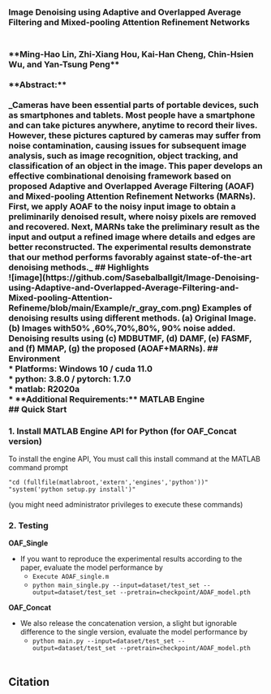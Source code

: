 <h3> Image Denoising using Adaptive and Overlapped Average Filtering and Mixed-pooling Attention Refinement Networks <h3> <br>
**Ming-Hao Lin, Zhi-Xiang Hou, Kai-Han Cheng, Chin-Hsien Wu, and Yan-Tsung Peng** <br>
<br>
**Abstract:** <br>
<br>
_Cameras have been essential parts of portable devices, such as smartphones and tablets.
Most people have a smartphone and can take pictures anywhere, anytime to record their lives.
However, these pictures captured by cameras may suffer from noise contamination, causing issues for
subsequent image analysis, such as image recognition, object tracking, and classification of an object in
the image. This paper develops an effective combinational denoising framework based on proposed
Adaptive and Overlapped Average Filtering (AOAF) and Mixed-pooling Attention Refinement
Networks (MARNs). First, we apply AOAF to the noisy input image to obtain a preliminarily
denoised result, where noisy pixels are removed and recovered. Next, MARNs take the preliminary
result as the input and output a refined image where details and edges are better reconstructed.
The experimental results demonstrate that our method performs favorably against state-of-the-art
denoising methods._
## Highlights <br>
![image](https://github.com/Sasebalballgit/Image-Denoising-using-Adaptive-and-Overlapped-Average-Filtering-and-Mixed-pooling-Attention-Refineme/blob/main/Example/r_gray_com.png)
Examples of denoising results using different methods. (a) Original Image. (b) Images with50% ,60%,70%,80%, 90% noise added. Denoising results using (c) MDBUTMF, (d) DAMF,  (e) FASMF, and (f) MMAP, (g) the proposed (AOAF+MARNs).
## Environment <br>
*  Platforms: Windows 10  / cuda 11.0 <br>
*  python: 3.8.0 / pytorch: 1.7.0 <br>
*  matlab: R2020a <br>
*  **Additional Requirements:** MATLAB Engine <br>
## Quick Start <br>
<h3> 1. Install MATLAB Engine API for Python (for OAF_Concat version)</h3>


To install the engine API, You must call this install command at the MATLAB command prompt <br>
```
"cd (fullfile(matlabroot,'extern','engines','python'))"
"system('python setup.py install')"
```
(you might need administrator privileges to execute these commands) <br>

<h3> 2. Testing </h3>

  **OAF_Single**
* If you want to reproduce the experimental results according to the paper, evaluate the model performance by <br>
  * `Execute AOAF_single.m` <br>
  * `python main_single.py --input=dataset/test_set --output=dataset/test_set --pretrain=checkpoint/AOAF_model.pth` <br>
  
 **OAF_Concat**
 
* We also release the concatenation version, a slight but ignorable difference to the single version, evaluate the model performance by <br>
  * `python main.py --input=dataset/test_set --output=dataset/test_set --pretrain=checkpoint/AOAF_model.pth` <br> <br>

## Citation <br>
